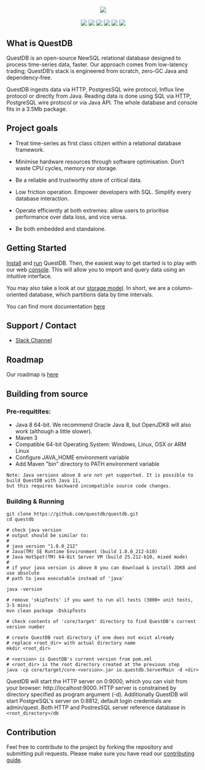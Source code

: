 <h4 align="center">
  <img src="https://raw.githubusercontent.com/questdb/questdb/master/core/src/main/resources/site/public/images/logo-readme.jpg"/>
</h4>

<p align="center">
  <a href="https://github.com/questdb/questdb/blob/master/LICENSE.txt"><img src="https://img.shields.io/github/license/questdb/questdb"></a>
  <a href="https://www.codacy.com/app/bluestreak/nfsdb"><img src="https://api.codacy.com/project/badge/grade/83c6250bd9fc45a98c12c191af710754"></a>
  <a href="https://circleci.com/gh/questdb/questdb"><img src="https://img.shields.io/circleci/build/github/questdb/questdb/master?token=c019f9fac8d84c0fa4896447d6073504a830e099"></a>
  <a href="https://serieux-saucisson-79115.herokuapp.com/"><img src="https://serieux-saucisson-79115.herokuapp.com/badge.svg"></a>
  <a href="https://github.com/questdb/questdb/releases/download/4.0.1/questdb-4.0.1-bin.tar.gz"><img src="https://img.shields.io/github/downloads/questdb/questdb/total"></a>
  <a href="https://search.maven.org/search?q=g:org.questdb"><img src="https://img.shields.io/maven-central/v/org.questdb/core"></a>
</p
  
<p/>

## What is QuestDB

QuestDB is an open-source NewSQL relational database designed to process time-series data, faster. Our approach comes from low-latency trading; QuestDB’s stack is engineered from scratch, zero-GC Java and dependency-free.

QuestDB ingests data via HTTP, PostgresSQL wire protocol, Influx line protocol or directly from Java. Reading data is done using SQL via HTTP, 
PostgreSQL wire protocol or via Java API. The whole database and console fits in a 3.5Mb package.

## Project goals

- Treat time-series as first class citizen within a relational database framework.

- Minimise hardware resources through software optimisation. Don’t waste CPU cycles, memory nor storage.

- Be a reliable and trustworthy store of critical data.

- Low friction operation. Empower developers with SQL. Simplify every database interaction.

- Operate efficiently at both extremes: allow users to prioritise performance over data loss, and vice versa.

- Be both embedded and standalone.

## Getting Started

[Install](https://www.questdb.io/docs/install) and [run](https://www.questdb.io/docs/run) QuestDB.
Then, the easiest way to get started is to play with our
web [console](https://www.questdb.io/docs/console). This will allow you to import
and query data using an intuitive interface.

You may also take a look at our [storage model](https://www.questdb.io/docs/storagemodel). In short,
we are a column-oriented database, which partitions data by time intervals.

You can find more documentation [here](https://www.questdb.io/docs/documentation)

## Support / Contact

- [Slack Channel](https://join.slack.com/t/questdb/shared_invite/enQtNzk4Nzg4Mjc2MTE2LTEzZThjMzliMjUzMTBmYzVjYWNmM2UyNWJmNDdkMDYyZmE0ZDliZTQxN2EzNzk5MDE3Zjc1ZmJiZmFiZTIwMGY)

## Roadmap

Our roadmap is [here](https://www.questdb.io/docs/roadmap)

## Building from source

### Pre-requitites:

- Java 8 64-bit. We recommend Oracle Java 8, but OpenJDK8 will also work (although a little slower).
- Maven 3
- Compatible 64-bit Operating System: Windows, Linux, OSX or ARM Linux
- Configure JAVA_HOME environment variable
- Add Maven "bin" directory to PATH environment variable

```
Note: Java versions above 8 are not yet supported. It is possible to build QuestDB with Java 11,
but this requires backward incompatible source code changes.
```

### Building & Running

```
git clone https://github.com/questdb/questdb.git
cd questdb

# check java version
# output should be similar to:
#
# java version "1.8.0_212"
# Java(TM) SE Runtime Environment (build 1.8.0_212-b10)
# Java HotSpot(TM) 64-Bit Server VM (build 25.212-b10, mixed mode)
#
# if your java version is above 8 you can download & install JDK8 and use absolute
# path to java executable instead of 'java'

java -version

# remove 'skipTests' if you want to run all tests (3000+ unit tests, 3-5 mins)
mvn clean package -DskipTests

# check contents of 'core/target' directory to find QuestDB's current version number

# create QuestDB root directory if one does not exist already
# replace <root_dir> with actual directory name
mkdir <root_dir>

# <version> is QuestDB's current version from pom.xml
# <root_dir> is the root directory created at the previous step
java -cp core/target/core-<version>.jar io.questdb.ServerMain -d <dir>
```

QuestDB will start the HTTP server on 0:9000, which you can visit from your browser: http://localhost:9000. HTTP server is constrained by directory specified as program argument (-d). Additionally QuestDB will start PostgreSQL's server on 0:8812, default login credentials are admin/quest. Both HTTP and PostresSQL server reference database in `<root_directory>/db`


## Contribution

Feel free to contribute to the project by forking the repository and submitting pull requests.
Please make sure you have read our [contributing guide](https://github.com/questdb/questdb/blob/master/CONTRIBUTING.md).

